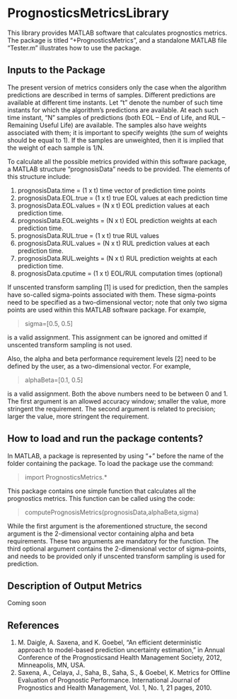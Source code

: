 # PrognosticsMetricsLibrary

This library provides MATLAB software that calculates prognostics metrics. The package is titled “+PrognosticsMetrics”, and a standalone MATLAB file “Tester.m” illustrates how to use the package. 

## Inputs to the Package

The present version of metrics considers only the case when the algorithm predictions are described in terms of samples. Different predictions are available at different time instants. Let “t” denote the number of such time instants for which the algorithm’s predictions are available. At each such time instant, “N” samples of predictions (both EOL – End of Life, and RUL – Remaining Useful Life) are available. The samples also have weights associated with them; it is important to specify weights (the sum of weights should be equal to 1). If the samples are unweighted, then it is implied that the weight of each sample is 1/N.

To calculate all the possible metrics provided within this software package, a MATLAB structure “prognosisData” needs to be provided. The elements of this structure include:

1.	prognosisData.time = (1 x t) time vector of prediction time points
2.	prognosisData.EOL.true = (1 x t) true EOL values at each prediction time
3.	prognosisData.EOL.values = (N x t) EOL prediction values at each prediction time.
4.	prognosisData.EOL.weights = (N x t) EOL prediction weights at each prediction time.
5.	prognosisData.RUL.true = (1 x t) true RUL values
6.	prognosisData.RUL.values = (N x t) RUL prediction values at each prediction time.
7.	prognosisData.RUL.weights = (N x t) RUL prediction weights at each prediction time.
8.	prognosisData.cputime = (1 x t) EOL/RUL computation times (optional)


If unscented transform sampling [1] is used for prediction, then the samples have so-called sigma-points associated with them. These sigma-points need to be specified as a two-dimensional vector; note that only two sigma points are used within this MATLAB software package. For example, 
> sigma=[0.5, 0.5] 

is a valid assignment. This assignment can be ignored and omitted if unscented transform sampling is not used.

Also, the alpha and beta performance requirement levels [2] need to be defined by the user, as a two-dimensional vector. For example, 
> alphaBeta=[0.1, 0.5] 

is a valid assignment. Both the above numbers need to be between 0 and 1. The first argument is an allowed accuracy window; smaller the value, more stringent the requirement. The second argument is related to precision; larger the value, more stringent the requirement.
 
## How to load and run the package contents?

In MATLAB, a package is represented by using “+” before the name of the folder containing the package. To load the package use the command: 
> import PrognosticsMetrics.*

This package contains one simple function that calculates all the prognostics metrics. This function can be called using the code: 
> computePrognosisMetrics(prognosisData,alphaBeta,sigma)

While the first argument is the aforementioned structure, the second argument is the 2-dimensional vector containing alpha and beta requirements. These two arguments are mandatory for the function. The third optional argument contains the 2-dimensional vector of sigma-points, and needs to be provided only if unscented transform sampling is used for prediction.

## Description of Output Metrics

Coming soon

## References

1. M. Daigle, A. Saxena, and K. Goebel, “An efficient deterministic approach to model-based prediction uncertainty estimation,” in Annual Conference of the Prognosticsand Health Management Society, 2012, Minneapolis, MN, USA.
2. Saxena, A., Celaya, J., Saha, B., Saha, S., & Goebel, K. Metrics for Offline Evaluation of Prognostic Performance. International Journal of Prognostics and Health Management, Vol. 1, No. 1,  21 pages, 2010.
